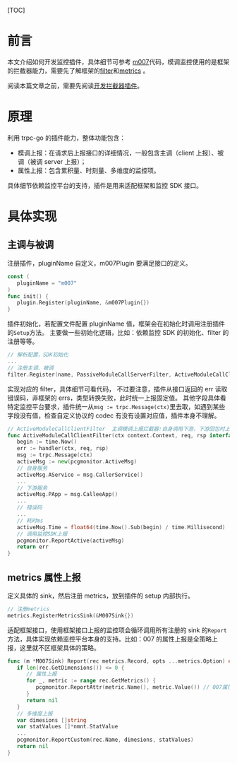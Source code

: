 [TOC]

# 前言

本文介绍如何开发监控插件，具体细节可参考 [m007](https://git.woa.com/trpc-go/trpc-metrics-m007/tree/master)代码，模调监控使用的是框架的拦截器能力，需要先了解框架的[filter](https://git.woa.com/trpc-go/trpc-go/tree/master/filter)和[metrics](https://git.woa.com/trpc-go/trpc-go/tree/master/metrics) 。

阅读本篇文章之前，需要先阅读[开发拦截器插件](./interceptor.md)。

# 原理

利用 trpc-go 的插件能力，整体功能包含：

- 模调上报：在请求后上报接口的详细情况，一般包含主调（client 上报）、被调（被调 server 上报）；
- 属性上报：包含累积量、时刻量、多维度的监控项。

具体细节依赖监控平台的支持，插件是用来适配框架和监控 SDK 接口。

# 具体实现

## 主调与被调

注册插件，pluginName 自定义，m007Plugin 要满足接口的定义。

``` go
const (
   pluginName = "m007"
)
func init() {
   plugin.Register(pluginName, &m007Plugin{})
}
```

插件初始化，若配置文件配置 pluginName 值，框架会在初始化时调用注册插件的`Setup`方法。
主要做一些初始化逻辑，比如：依赖监控 SDK 的初始化、filter 的注册等等。

``` go
// 解析配置，SDK初始化
...
// 注册主调、被调
filter.Register(name, PassiveModuleCallServerFilter, ActiveModuleCallClientFilter)
```

实现对应的 filter，具体细节可看代码，
不过要注意，插件从接口返回的 err 读取错误码，非框架的 errs，类型转换失败，此时统一上报固定值。
其他字段具体看特定监控平台要求，插件统一从`msg := trpc.Message(ctx)`里去取，如遇到某些字段没有值，检查自定义协议的 codec 有没有设置对应值，插件本身不理解。

``` go
// ActiveModuleCallClientFilter  主调模调上报拦截器:自身调用下游，下游回包时上报
func ActiveModuleCallClientFilter(ctx context.Context, req, rsp interface{}, handler filter.HandleFunc) error {
   begin := time.Now()
   err := handler(ctx, req, rsp)
   msg := trpc.Message(ctx)
   activeMsg := new(pcgmonitor.ActiveMsg)
   // 自身服务
   activeMsg.AService = msg.CallerService() 
   ...
   // 下游服务
   activeMsg.PApp = msg.CalleeApp()
   ...
   // 错误码
   ...
   // 耗时ms
   activeMsg.Time = float64(time.Now().Sub(begin) / time.Millisecond)
   // 调用监控SDK上报
   pcgmonitor.ReportActive(activeMsg)
   return err
}
```

## metrics 属性上报

定义具体的 sink，然后注册 metrics，放到插件的 setup 内部执行。

``` go
// 注册metrics
metrics.RegisterMetricsSink(&M007Sink{})
```

适配框架接口，使用框架接口上报的监控项会循环调用所有注册的 sink 的`Report`方法，具体实现依赖监控平台本身的支持。比如：007 的属性上报是全策略上报，这里就不区框架具体的策略。

``` go
func (m *M007Sink) Report(rec metrics.Record, opts ...metrics.Option) error {
   if len(rec.GetDimensions()) <= 0 {
      // 属性上报
      for _, metric := range rec.GetMetrics() {
         pcgmonitor.ReportAttr(metric.Name(), metric.Value()) // 007属性全策略上报
      }
      return nil
   }
   // 多维度上报
   var dimesions []string
   var statValues []*nmnt.StatValue
   ...
   pcgmonitor.ReportCustom(rec.Name, dimesions, statValues)
   return nil
}
```

